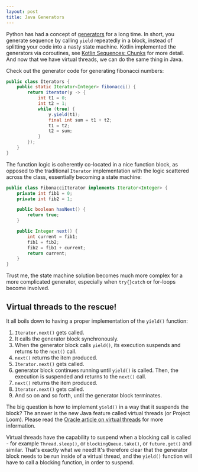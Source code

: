 ```yaml
---
layout: post
title: Java Generators
---
```


Python has had a concept of [generators](https://wiki.python.org/moin/Generators) for a long time. In short,
you generate sequence by calling `yield` repeatedly in a block, instead of splitting your code into a nasty state machine.
Kotlin implemented the generators via coroutines, see [Kotlin Sequences: Chunks](https://kotlinlang.org/docs/sequences.html#from-chunks)
for more detail. And now that we have virtual threads, we can do the same thing in Java.

Check out the generator code for generating fibonacci numbers:

```java
public class Iterators {
    public static Iterator<Integer> fibonacci() {
        return iterator(y -> {
            int t1 = 0;
            int t2 = 1;
            while (true) {
                y.yield(t1);
                final int sum = t1 + t2;
                t1 = t2;
                t2 = sum;
            }
        });
    }
}
```

The function logic is coherently co-located in a nice function block, as opposed to the traditional
`Iterator` implementation with the logic scattered across the class, essentially becoming a state machine:

```java
public class FibonacciIterator implements Iterator<Integer> {
    private int fib1 = 0;
    private int fib2 = 1;

    public boolean hasNext() {
        return true; 
    }

    public Integer next() {
        int current = fib1;
        fib1 = fib2;
        fib2 = fib1 + current;
        return current;
    }
}
```
Trust me, the state machine solution becomes much more complex for a more complicated generator, especially when
`try{}catch` or for-loops become involved.

## Virtual threads to the rescue!

It all boils down to having a proper implementation of the `yield()` function:

1. `Iterator.next()` gets called.
2. It calls the generator block synchronously.
3. When the generator block calls `yield()`, its execution suspends and returns to the `next()` call.
4. `next()` returns the item produced.
5. `Iterator.next()` gets called.
6. generator block continues running until `yield()` is called. Then, the execution is suspended and returns to the `next()` call.
7. `next()` returns the item produced.
8. `Iterator.next()` gets called.
9. And so on and so forth, until the generator block terminates.

The big question is how to implement `yield()` in a way that it suspends the block? The answer is the new Java feature called virtual threads (or Project Loom).
Please read the [Oracle article on virtual threads](https://blogs.oracle.com/javamagazine/post/java-loom-virtual-threads-platform-threads)
for more information.

Virtual threads have the capability to suspend when a blocking call is called - for example `Thread.sleep()`,
or `blockingQueue.take()`, or `future.get()` and similar. That's exactly what we need! It's therefore clear
that the generator block needs to be run inside of a virtual thread, and the `yield()` function will
have to call a blocking function, in order to suspend.

